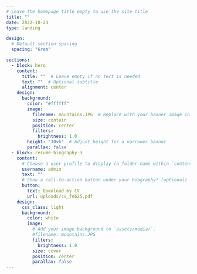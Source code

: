 ```yaml
---
# Leave the homepage title empty to use the site title
title: ""
date: 2022-10-24
type: landing

design:
  # Default section spacing
  spacing: "6rem"

sections:
  - block: hero
    content:
      title: ""  # Leave empty if no text is needed
      text: ""  # Optional subtitle
      alignment: center
    design:
      background:
        color: "#ffffff"
        image:
          filename: mountains.JPG  # Replace with your banner image in `assets/media/`
          size: contain
          position: center
          filters:
            brightness: 1.0
        height: "30vh"  # Adjust height for a narrower banner
        parallax: false
  - block: resume-biography-3
    content:
      # Choose a user profile to display (a folder name within `content/authors/`)
      username: admin
      text: ""
      # Show a call-to-action button under your biography? (optional)
      button:
        text: Download my CV
        url: uploads/cv_feb25.pdf
    design:
      css_class: light
      background:
        color: white
        image:
          # Add your image background to `assets/media/`.
          #filename: mountains.JPG
          filters:
            brightness: 1.0
          size: cover
          position: center
          parallax: false
---
```

